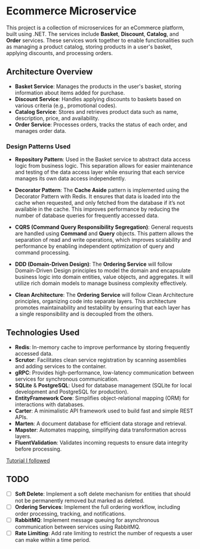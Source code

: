 # Ecommerce Microservice

This project is a collection of microservices for an eCommerce platform, built using .NET. The services include **Basket**, **Discount**, **Catalog**, and **Order** services. These services work together to enable functionalities such as managing a product catalog, storing products in a user's basket, applying discounts, and processing orders.

## Architecture Overview

- **Basket Service**: Manages the products in the user's basket, storing information about items added for purchase.
- **Discount Service**: Handles applying discounts to baskets based on various criteria (e.g., promotional codes).
- **Catalog Service**: Stores and retrieves product data such as name, description, price, and availability.
- **Order Service**: Processes orders, tracks the status of each order, and manages order data.


### Design Patterns Used

- **Repository Pattern**: Used in the Basket service to abstract data access logic from business logic. This separation allows for easier maintenance and testing of the data access layer while ensuring that each service manages its own data access independently.

- **Decorator Pattern**: The **Cache Aside** pattern is implemented using the Decorator Pattern with Redis. It ensures that data is loaded into the cache when requested, and only fetched from the database if it’s not available in the cache. This improves performance by reducing the number of database queries for frequently accessed data.

- **CQRS (Command Query Responsibility Segregation)**: General requests are handled using **Command** and **Query** objects. This pattern allows the separation of read and write operations, which improves scalability and performance by enabling independent optimization of query and command processing.

- **DDD (Domain-Driven Design)**: The **Ordering Service** will follow Domain-Driven Design principles to model the domain and encapsulate business logic into domain entities, value objects, and aggregates. It will utilize rich domain models to manage business complexity effectively.

- **Clean Architecture**: The **Ordering Service** will follow Clean Architecture principles, organizing code into separate layers. This architecture promotes maintainability and testability by ensuring that each layer has a single responsibility and is decoupled from the others.

## Technologies Used

- **Redis**: In-memory cache to improve performance by storing frequently accessed data.
- **Scrutor**: Facilitates clean service registration by scanning assemblies and adding services to the container.
- **gRPC**: Provides high-performance, low-latency communication between services for synchronous communication.
- **SQLite** & **PostgreSQL**: Used for database management (SQLite for local development and PostgreSQL for production).
- **EntityFramework Core**: Simplifies object-relational mapping (ORM) for interactions with databases.
- **Carter**: A minimalistic API framework used to build fast and simple REST APIs.
- **Marten**: A document database for efficient data storage and retrieval.
- **Mapster**: Automates mapping, simplifying data transformation across layers.
- **FluentValidation**: Validates incoming requests to ensure data integrity before processing.

[Tutorial I followed](https://www.udemy.com/course/microservices-architecture-and-implementation-on-dotnet/)

## TODO

- [ ] **Soft Delete**: Implement a soft delete mechanism for entities that should not be permanently removed but marked as deleted.
- [ ] **Ordering Services**: Implement the full ordering workflow, including order processing, tracking, and notifications.
- [ ] **RabbitMQ**: Implement message queuing for asynchronous communication between services using RabbitMQ.
- [ ] **Rate Limiting**: Add rate limiting to restrict the number of requests a user can make within a time period.
